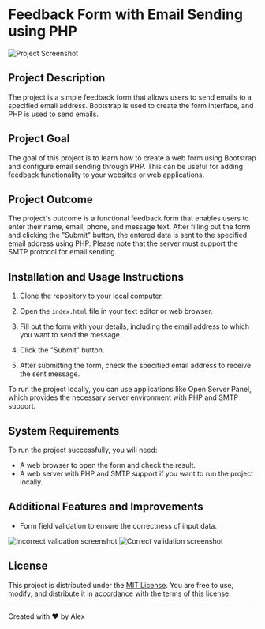 # Feedback Form with Email Sending using PHP

![Project Screenshot](https://f-dyakonov.ru/apps/files_sharing/publicpreview/bobbFTjkoLsRHJi?file=/&fileId=94881&x=1920&y=1080&a=true)

## Project Description

The project is a simple feedback form that allows users to send emails to a specified email address. Bootstrap is used to create the form interface, and PHP is used to send emails.

## Project Goal

The goal of this project is to learn how to create a web form using Bootstrap and configure email sending through PHP. This can be useful for adding feedback functionality to your websites or web applications.

## Project Outcome

The project's outcome is a functional feedback form that enables users to enter their name, email, phone, and message text. After filling out the form and clicking the "Submit" button, the entered data is sent to the specified email address using PHP. Please note that the server must support the SMTP protocol for email sending.

## Installation and Usage Instructions

1. Clone the repository to your local computer.

2. Open the `index.html` file in your text editor or web browser.

3. Fill out the form with your details, including the email address to which you want to send the message.

4. Click the "Submit" button.

5. After submitting the form, check the specified email address to receive the sent message.

To run the project locally, you can use applications like Open Server Panel, which provides the necessary server environment with PHP and SMTP support.

## System Requirements

To run the project successfully, you will need:

- A web browser to open the form and check the result.
- A web server with PHP and SMTP support if you want to run the project locally.

## Additional Features and Improvements

- Form field validation to ensure the correctness of input data.

![Incorrect validation screenshot](https://f-dyakonov.ru/apps/files_sharing/publicpreview/tbxJ5786LLF9aKz?file=/&fileId=94891&x=1920&y=1080&a=true)
![Correct validation screenshot](https://f-dyakonov.ru/apps/files_sharing/publicpreview/3QYGS7XsXro4kyN?file=/&fileId=94890&x=1920&y=1080&a=true)


## License

This project is distributed under the [MIT License](LICENSE). You are free to use, modify, and distribute it in accordance with the terms of this license.

---

Created with ❤️ by Alex
